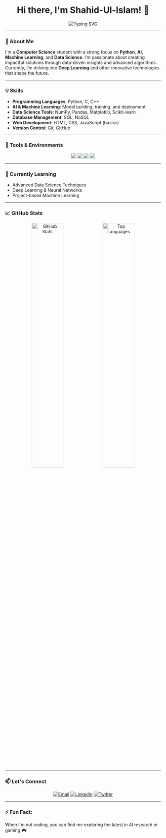 <h1 align="center">Hi there, I'm Shahid-Ul-Islam! 👋</h1>

<p align="center">
  <a href="https://github.com/Khanz9664"><img src="https://readme-typing-svg.herokuapp.com?size=24&center=true&vCenter=true&width=500&lines=Passionate+Computer+Science+Student;AI+and+ML+Enthusiast;Exploring+Data+Science+and+Innovation" alt="Typing SVG" /></a>
</p>

---

### 🚀 About Me
I'm a **Computer Science** student with a strong focus on **Python**, **AI**, **Machine Learning**, and **Data Science**. I’m passionate about creating impactful solutions through data-driven insights and advanced algorithms. Currently, I’m delving into **Deep Learning** and other innovative technologies that shape the future.

---

### 💡 Skills
- **Programming Languages**: Python, C, C++
- **AI & Machine Learning**: Model building, training, and deployment
- **Data Science Tools**: NumPy, Pandas, Matplotlib, Scikit-learn
- **Database Management**: SQL, NoSQL
- **Web Development**: HTML, CSS, JavaScript (basics)
- **Version Control**: Git, GitHub

---

### 🔧 Tools & Environments
<p align="center">
  <img src="https://img.shields.io/badge/Editor-VS_Code-blue?style=for-the-badge&logo=visual-studio-code&logoColor=white" />
  <img src="https://img.shields.io/badge/Editor-PyCharm-green?style=for-the-badge&logo=pycharm&logoColor=white" />
  <img src="https://img.shields.io/badge/Tool-Git-black?style=for-the-badge&logo=git&logoColor=white" />
  <img src="https://img.shields.io/badge/Tool-Docker-blue?style=for-the-badge&logo=docker&logoColor=white" />
</p>

---

### 🌱 Currently Learning
- Advanced Data Science Techniques
- Deep Learning & Neural Networks
- Project-based Machine Learning

---

### 📈 GitHub Stats
<p align="center">
  <img src="https://github-readme-stats.vercel.app/api?username=Khanz9664&show_icons=true&theme=radical" width="45%" alt="GitHub Stats" /> 
  <img src="https://github-readme-stats.vercel.app/api/top-langs/?username=Khanz9664&layout=compact&theme=radical" width="45%" alt="Top Languages" />
</p>

---

### 📫 Let's Connect
<p align="center">
  <a href="mailto:shahid9664@gmail.com"><img src="https://img.shields.io/badge/Email-D14836?style=for-the-badge&logo=gmail&logoColor=white" alt="Email" /></a>
  <a href="https://www.linkedin.com/in/shahid-ul-islam-13650998"><img src="https://img.shields.io/badge/LinkedIn-0077B5?style=for-the-badge&logo=linkedin&logoColor=white" alt="LinkedIn" /></a>
  <a href="https://twitter.com/shaddy9664"><img src="https://img.shields.io/badge/Twitter-1DA1F2?style=for-the-badge&logo=twitter&logoColor=white" alt="Twitter" /></a>
</p>


---

### ⚡ Fun Fact:
When I'm not coding, you can find me exploring the latest in AI research or gaming 🎮!
